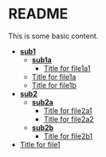 # README

This is some basic content.


<!-- tree generated by markdown-notes-tree starts here -->

- [**sub1**](sub1)
  - [**sub1a**](sub1/sub1a)
    - [Title for file1a1](sub1/sub1a/file1a1.md)
  - [Title for file1a](sub1/file1a.md)
  - [Title for file1b](sub1/file1b.md)
- [**sub2**](sub2)
  - [**sub2a**](sub2/sub2a)
    - [Title for file2a1](sub2/sub2a/file2a1.md)
    - [Title for file2a2](sub2/sub2a/file2a2.md)
  - [**sub2b**](sub2/sub2b)
    - [Title for file2b1](sub2/sub2b/file2b1.md)
- [Title for file1](file1.md)

<!-- tree generated by markdown-notes-tree ends here -->
